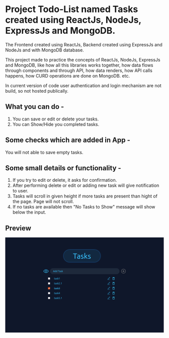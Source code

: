 # Project Todo-List named Tasks created using ReactJs, NodeJs, ExpressJs and MongoDB. 

The Frontend created using ReactJs, Backend created using ExpressJs and NodeJs and with MongoDB database.

This project made to practice the concepts of ReactJs, NodeJs, ExpressJs and MongoDB, like how all this libraries works together, how data flows through components and through API, how data renders, how API calls happens, how CURD operations are done on MongoDB. etc.

In current version of code user authentication and login mechanism are not build, so not hosted publically. 

## What you can do -

1. You can save or edit or delete your tasks.
2. You can Show/Hide you completed tasks.

## Some checks which are added in App -

You will not able to save empty tasks.

## Some small details or functionality -

1. If you try to edit or delete, it asks for confirmation.
2. After performing delete or edit or adding new task will give notification to user.
3. Tasks will scroll in given height if more tasks are present than hight of the page. Page will not scroll.
4. If no tasks are available then "No Tasks to Show" message will show below the input.

## Preview
![This is how it looks like](./Image/AppPreview.png)


